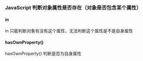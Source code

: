 ### JavaScript 判断对象属性是否存在（对象是否包含某个属性）
#### in 
in 只能判断对象有没有这个属性，无法判断这个属性是不是自身属性
#### hasOwnProperty()
hasOwnProperty() 判断是否为自身属性